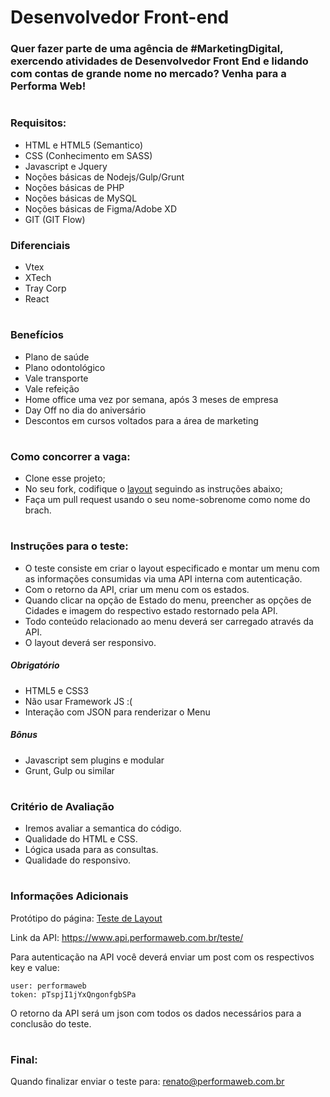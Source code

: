 # Desenvolvedor Front-end

### Quer fazer parte de uma agência de #MarketingDigital, exercendo atividades de Desenvolvedor Front End e lidando com contas de grande nome no mercado? Venha para a Performa Web!

# 

### Requisitos:
* HTML e HTML5 (Semantico)
* CSS (Conhecimento em SASS)
* Javascript e Jquery
* Noções básicas de Nodejs/Gulp/Grunt
* Noções básicas de PHP
* Noções básicas de MySQL
* Noções básicas de Figma/Adobe XD
* GIT (GIT Flow)

### Diferenciais
* Vtex
* XTech
* Tray Corp
* React

# 

### Benefícios
* Plano de saúde
* Plano odontológico
* Vale transporte
* Vale refeição
* Home office uma vez por semana, após 3 meses de empresa
* Day Off no dia do aniversário
* Descontos em cursos voltados para a área de marketing

#

### Como concorrer a vaga:
* Clone esse projeto;
* No seu fork, codifique o [layout](https://www.figma.com/file/Sgcw23tm16unh1ux7Lzd3k/Performa-Web-Teste-de-Layout) seguindo as instruções abaixo;
* Faça um pull request usando o seu nome-sobrenome como nome do brach.

# 

### Instruções para o teste:

* O teste consiste em criar o layout especificado e montar um menu com as informações consumidas via uma API interna com autenticação.
* Com o retorno da API, criar um menu com os estados.
* Quando clicar na opção de Estado do menu, preencher as opções de Cidades e imagem do respectivo estado restornado pela API.
* Todo conteúdo relacionado ao menu deverá ser carregado através da API.
* O layout deverá ser responsivo.

##### Obrigatório
* HTML5 e CSS3
* Não usar Framework JS :(
* Interação com JSON para renderizar o Menu

##### Bônus
* Javascript sem plugins e modular
* Grunt, Gulp ou similar

# 

### Critério de Avaliação
* Iremos avaliar a semantica do código.
* Qualidade do HTML e CSS.
* Lógica usada para as consultas.
* Qualidade do responsivo.

# 

### Informações Adicionais

Protótipo do página:  [Teste de Layout](https://www.figma.com/file/Sgcw23tm16unh1ux7Lzd3k/Performa-Web-Teste-de-Layout?node-id=0%3A1)


Link da API: https://www.api.performaweb.com.br/teste/

Para autenticação na API você deverá enviar um post com os respectivos key e value:

    user: performaweb
    token: pTspjI1jYxQngonfgbSPa

O retorno da API será um json com todos os dados necessários para a conclusão do teste.

# 

### Final:
Quando finalizar enviar o teste para: renato@performaweb.com.br

